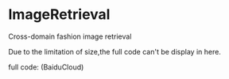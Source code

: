 # ImageRetrieval
Cross-domain fashion image retrieval

Due to the limitation of size,the full code can't be display in here.

full code: (BaiduCloud) 
